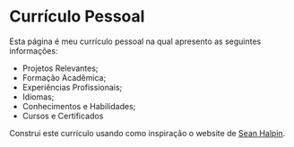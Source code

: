 # Currículo Pessoal

Esta página é meu currículo pessoal na qual apresento as seguintes informações:

- Projetos Relevantes;
- Formação Acadêmica;
- Experiências Profissionais;
- Idiomas;
- Conhecimentos e Habilidades;
- Cursos e Certificados

Construi este currículo usando como inspiração o website de [Sean Halpin](https://web.archive.org/web/20180819202235js_/http://seanhalpin.io/).
